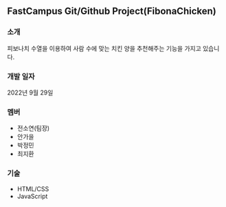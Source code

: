 ## FastCampus Git/Github Project(FibonaChicken)

### 소개

피보나치 수열을 이용하여 사람 수에 맞는 치킨 양을 추천해주는 기능을 가지고 있습니다.

### 개발 일자

2022년 9월 29일

### 멤버

- 전소연(팀장)
- 안가을
- 박정민
- 최지환

### 기술

- HTML/CSS
- JavaScript
